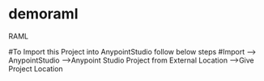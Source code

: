 # demoraml
RAML

#To Import this Project into AnypointStudio follow below steps
#Import --> AnypointStudio -->Anypoint Studio Project from External Location -->Give Project Location
 
